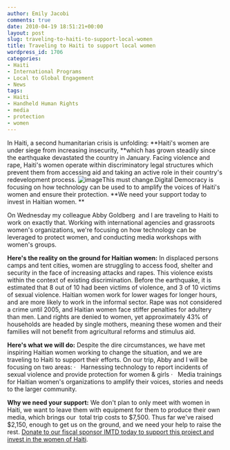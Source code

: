 ```yaml
---
author: Emily Jacobi
comments: true
date: 2010-04-19 18:51:21+00:00
layout: post
slug: traveling-to-haiti-to-support-local-women
title: Traveling to Haiti to support local women
wordpress_id: 1706
categories:
- Haiti
- International Programs
- Local to Global Engagement
- News
tags:
- Haiti
- Handheld Human Rights
- media
- protection
- women
---
```


In Haiti, a second humanitarian crisis is unfolding: **Haiti's women are under siege from increasing insecurity, **which has grown steadily since the earthquake devastated the country in January. Facing violence and rape, Haiti's women operate within discriminatory legal structures which prevent them from accessing aid and taking an active role in their country's redevelopment process.
![image](http://farm4.static.flickr.com/3338/3546066329_386444fdab.jpg)This must change.Digital Democracy is focusing on how technology can be used to to amplify the voices of Haiti's women and ensure their protection. **We need your support today to invest in Haitian women. **

On Wednesday my colleague Abby Goldberg  and I are traveling to Haiti to work on exactly that. Working with international agencies and grassroots women's organizations, we're focusing on how technology can be leveraged to protect women, and conducting media workshops with women's groups.

**Here's the reality on the ground for Haitian women:**
In displaced persons camps and tent cities, women are struggling to access food, shelter and security in the face of increasing attacks and rapes. This violence exists within the context of existing discrimination. Before the earthquake, it is estimated that 8 out of 10 had been victims of violence, and 3 of 10 victims of sexual violence. Haitian women work for lower wages for longer hours, and are more likely to work in the informal sector. Rape was not considered a crime until 2005, and Haitian women face stiffer penalties for adultery than men. Land rights are denied to women, yet approximately 43% of households are headed by single mothers, meaning these women and their families will not benefit from agricultural reforms and stimulus aid.

**Here's what we will do:**
Despite the dire circumstances, we have met inspiring Haitian women working to change the situation, and we are traveling to Haiti to support their efforts. On our trip, Abby and I will be focusing on two areas:
·   Harnessing technology to report incidents of sexual violence and provide protection for women & girls
·   Media trainings for Haitian women's organizations to amplify their voices, stories and needs to the larger community.

**Why we need your support:**
We don't plan to only meet with women in Haiti, we want to leave them with equipment for them to produce their own media, which brings our  total trip costs to $7,500. Thus far we've raised $2,150, enough to get us on the ground, and we need your help to raise the rest. [Donate to our fiscal sponsor IMTD today to support this project and invest in the women of Haiti](https://www.networkforgood.org/donation/ExpressDonation.aspx?ORGID2=52-1780842&vlrStratCode=PIkzO3v8olViA7BhD8kDO%2ftA7%2bJrahmLhTHG7hR5wLK4b0yePS7lgDeVRXQBpalD).
